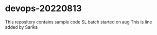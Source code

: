 # devops-20220813
This  repositery contains sample code SL batch started on aug
This is line added by Sarika 
